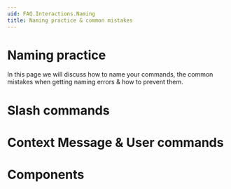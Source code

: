 ```yaml
---
uid: FAQ.Interactions.Naming
title: Naming practice & common mistakes
---
```


# Naming practice

In this page we will discuss how to name your commands,
the common mistakes when getting naming errors & how to prevent them.

# Slash commands


# Context Message & User commands


# Components
